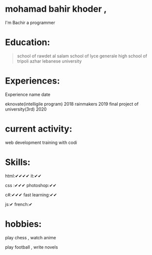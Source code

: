 # mohamad bahir khoder ,


I'm Bachir
a programmer   








# Education:

>school of rawdet al salam
>school of lyce generale
>high school of tripoli azhar
>lebanese university

                                   

# Experiences:

Experience name                   date

eknovate(intelligile program)     2018
rainmakers                        2019
final project of university(3rd)  2020


                                   

# current activity:

web development training with codi

                                    
                             
# Skills:

html:✔✔✔✔          it:✔✔

css :✔✔✔            photoshop:✔✔

c#:✔✔✔              fast learning:✔✔

js:✔                   french:✔
  


                                    
 
# hobbies:

play chess , watch anime

play football , write novels

                                        

                   
                                     
